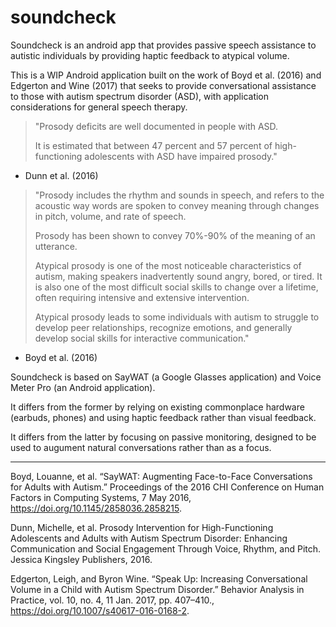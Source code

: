 # soundcheck
Soundcheck is an android app that provides passive speech assistance to autistic individuals by providing haptic feedback to atypical volume.

This is a WIP Android application built on the work of Boyd et al. (2016) and Edgerton and Wine (2017) that seeks to provide conversational assistance to those with autism spectrum disorder (ASD), with application considerations for general speech therapy.


> "Prosody deficits are well documented in people with ASD.
> 
> It is estimated that between 47 percent and 57 percent of high-functioning adolescents with ASD have impaired prosody."

- Dunn et al. (2016)


> "Prosody includes the rhythm and sounds in speech, and refers to the acoustic way words are spoken to convey meaning through changes in pitch, volume, and rate of speech.
> 
> Prosody has been shown to convey 70%-90% of the meaning of an utterance.
> 
> Atypical prosody is one of the most noticeable characteristics of autism, making speakers inadvertently sound angry, bored, or tired. It is also one of the most difficult social skills to change over a lifetime, often requiring intensive and extensive intervention.
>
> Atypical prosody leads to some individuals with autism to struggle to develop peer relationships, recognize emotions, and generally develop social skills for interactive communication."

- Boyd et al. (2016)


Soundcheck is based on SayWAT (a Google Glasses application) and Voice Meter Pro (an Android application).

It differs from the former by relying on existing commonplace hardware (earbuds, phones) and using haptic feedback rather than visual feedback.

It differs from the latter by focusing on passive monitoring, designed to be used to augument natural conversations rather than as a focus.

------

Boyd, Louanne, et al. “SayWAT: Augmenting Face-to-Face Conversations for Adults with Autism.” Proceedings of the 2016 CHI Conference on Human Factors in Computing Systems, 7 May 2016, https://doi.org/10.1145/2858036.2858215.

Dunn, Michelle, et al. Prosody Intervention for High-Functioning Adolescents and Adults with Autism Spectrum Disorder: Enhancing Communication and Social Engagement Through Voice, Rhythm, and Pitch. Jessica Kingsley Publishers, 2016.

Edgerton, Leigh, and Byron Wine. “Speak Up: Increasing Conversational Volume in a Child with Autism Spectrum Disorder.” Behavior Analysis in Practice, vol. 10, no. 4, 11 Jan. 2017, pp. 407–410., https://doi.org/10.1007/s40617-016-0168-2. 
